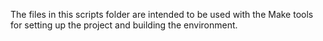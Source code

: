 The files in this scripts folder are intended to be used with the Make 
tools for setting up the project and building the environment.